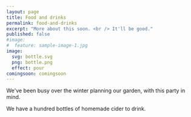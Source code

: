 ```yaml
---
layout: page
title: Food and drinks
permalink: food-and-drinks
excerpt: "More about this soon. <br /> It'll be good."
published: false
#image:
#  feature: sample-image-1.jpg
image:
  svg: bottle.svg
  png: bottle.png
  effect: pour
comingsoon: comingsoon
---
```


We've been busy over the winter planning our garden, with this party in mind.

We have a hundred bottles of homemade cider to drink.  
